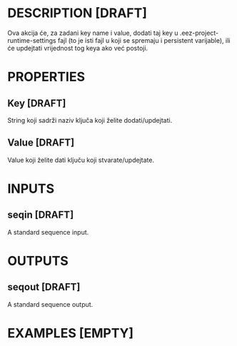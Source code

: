 # DESCRIPTION [DRAFT]

Ova akcija će, za zadani key name i value, dodati taj key u .eez-project-runtime-settings fajl (to je isti fajl u koji se spremaju i persistent varijable), ili će updejtati vrijednost tog keya ako već postoji.

# PROPERTIES

## Key [DRAFT]

String koji sadrži naziv ključa koji želite dodati/updejtati.

## Value [DRAFT]

Value koji želite dati ključu koji stvarate/updejtate.

# INPUTS

## seqin [DRAFT]

A standard sequence input.

# OUTPUTS

## seqout [DRAFT]

A standard sequence output.

# EXAMPLES [EMPTY]
